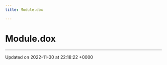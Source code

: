 ```yaml
---
title: Module.dox

---
```


# Module.dox








-------------------------------

Updated on 2022-11-30 at 22:18:22 +0000
